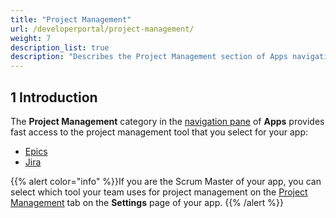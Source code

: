 ```yaml
---
title: "Project Management"
url: /developerportal/project-management/
weight: 7
description_list: true
description: "Describes the Project Management section of Apps navigation pane."
---
```


## 1 Introduction

The **Project Management** category in the [navigation pane](/developerportal/#navigation-pane) of **Apps** provides fast access to the project management tool that you select for your app:

* [Epics](/developerportal/project-management/epics/)
* [Jira](/developerportal/project-management/jira-connector/)

{{% alert color="info" %}}If you are the Scrum Master of your app, you can select which tool your team uses for project management on the [Project Management](/developerportal/collaborate/general-settings/#project-management) tab on the **Settings** page of your app. {{% /alert %}}
